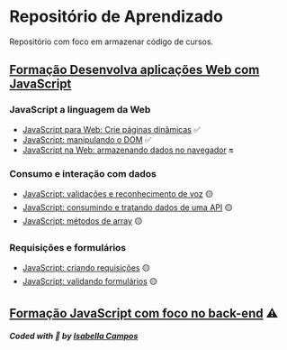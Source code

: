 # Repositório de Aprendizado

Repositório com foco em armazenar código de cursos.

## [Formação Desenvolva aplicações Web com JavaScript](https://cursos.alura.com.br/formacao-javascript-front-end)

### JavaScript a linguagem da Web

- [JavaScript para Web: Crie páginas dinâmicas](https://cursos.alura.com.br/course/javascript-web-paginas-dinamicas) ✅
- [JavaScript: manipulando o DOM](https://cursos.alura.com.br/course/javascript-manipulando-dom) ✅
- [JavaScript na Web: armazenando dados no navegador](https://www.alura.com.br/curso-online-javascript-web-armazenando-dados-navegador) 🔛

### Consumo e interação com dados

- [JavaScript: validações e reconhecimento de voz](https://cursos.alura.com.br/course/javascript-validacoes-reconhecimento-voz) 🟡
- [JavaScript: consumindo e tratando dados de uma API](https://cursos.alura.com.br/course/javascript-consumindo-tratando-dados-api) 🟡
- [JavaScript: métodos de array](https://cursos.alura.com.br/course/javascript-metodos-array) 🟡

### Requisições e formulários

- [JavaScript: criando requisições](https://cursos.alura.com.br/course/javascript-criando-requisicoes) 🟡
- [JavaScript: validando formulários](https://cursos.alura.com.br/course/javascript-validando-formularios) 🟡

## [Formação JavaScript com foco no back-end](https://cursos.alura.com.br/formacao-js-backend) ⚠️

##### Coded with 💜 by <a href="https://github.com/isaasc/">Isabella Campos</a>
